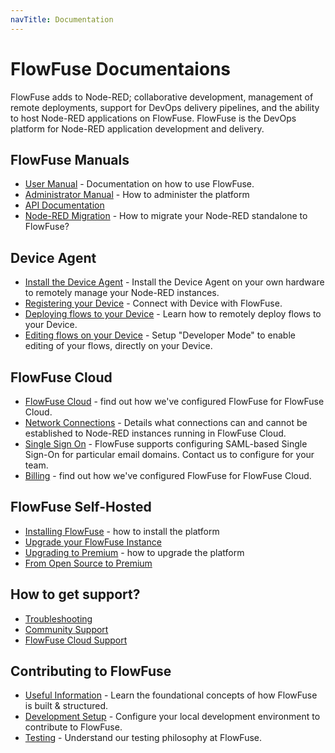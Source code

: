 ```yaml
---
navTitle: Documentation
---
```


# FlowFuse Documentaions

FlowFuse adds to Node-RED; collaborative development, management of
remote deployments, support for DevOps delivery pipelines, and the ability to
host Node-RED applications on FlowFuse. FlowFuse is the DevOps platform for
Node-RED application development and delivery.

## FlowFuse Manuals

 - [User Manual](./user/introduction.md) - Documentation on how to use FlowFuse.
 - [Administrator Manual](./admin/introduction.md) - How to administer the platform
 - [API Documentation](./api/)
 - [Node-RED Migration](./migration/introduction.md) - How to migrate your Node-RED standalone to FlowFuse?

## Device Agent

- [Install the Device Agent](./device-agent/install.md) - Install the Device Agent on your own hardware to remotely manage your Node-RED instances.
- [Registering your Device](./device-agent/register.md) - Connect with Device with FlowFuse.
- [Deploying flows to your Device](./device-agent/deploy.md) - Learn how to remotely deploy flows to your Device.
- [Editing flows on your Device](./device-agent/deploy.md#editing-the-node-red-flows-on-a-device) - Setup "Developer Mode" to enable editing of your flows, directly on your Device.

## FlowFuse Cloud
 - [FlowFuse Cloud](./cloud/) - find out how we've configured FlowFuse for FlowFuse Cloud.
 - [Network Connections](./cloud/#network-connections) - Details what connections can and cannot be established to Node-RED instances running in FlowFuse Cloud.
 - [Single Sign On](./cloud/#single-sign-on) - FlowFuse supports configuring SAML-based Single Sign-On for particular email domains. Contact us to configure for your team.
 - [Billing](./cloud/billing.md) - find out how we've configured FlowFuse for FlowFuse Cloud.

## FlowFuse Self-Hosted

- [Installing FlowFuse](./install/introduction.md) - how to install the platform
- [Upgrade your FlowFuse Instance](./upgrade/README.md)
- [Upgrading to Premium](./upgrade/) - how to upgrade the platform
- [From Open Source to Premium](./upgrade/open-source-to-premium.md)

## How to get support?

- [Troubleshooting](/docs/debugging/README.md)
- [Community Support](https://community.flowforge.com/)
- [FlowFuse Cloud Support](/docs/premium-support.md)

 ## Contributing to FlowFuse
 - [Useful Information](./contribute/introduction.md#contributing-to-flowforge) - Learn the foundational concepts of how FlowFuse is built & structured. 
 - [Development Setup](./contribute/introduction.md#development-setup) - Configure your local development environment to contribute to FlowFuse.
 - [Testing](./contribute/introduction.md#testing) - Understand our testing philosophy at FlowFuse.

 